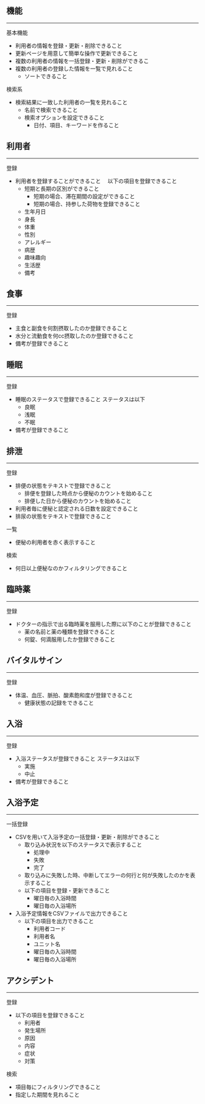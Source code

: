 
## 機能

---

基本機能

- 利用者の情報を登録・更新・削除できること
- 更新ページを用意して簡単な操作で更新できること
- 複数の利用者の情報を一括登録・更新・削除ができるこ
- 複数の利用者の登録した情報を一覧で見れること
	- ソートできること

検索系
- 検索結果に一致した利用者の一覧を見れること
	- 名前で検索できること
	- 検索オプションを設定できること
		- 日付、項目、キーワードを作ること

## 利用者

---

登録
- 利用者を登録することができること
　以下の項目を登録できること
	- 短期と長期の区別ができること
		- 短期の場合、滞在期間の設定ができること
		- 短期の場合、持参した荷物を登録できること
	- 生年月日
	- 身長
	- 体重
	- 性別
	- アレルギー
	- 病歴
	- 趣味趣向
	- 生活歴
	- 備考

## 食事

---

登録
- 主食と副食を何割摂取したのか登録できること
- 水分と流動食を何cc摂取したのか登録できること
- 備考が登録できること


## 睡眠

---

登録
- 睡眠のステータスで登録できること
    ステータスは以下
    - 良眠
    - 浅眠
    - 不眠
- 備考が登録できること

## 排泄

---

登録
- 排便の状態をテキストで登録できること
	- 排便を登録した時点から便秘のカウントを始めること
	- 排便した日から便秘のカウントを始めること
- 利用者毎に便秘と認定される日数を設定できること
- 排尿の状態をテキストで登録できること

一覧
- 便秘の利用者を赤く表示すること

検索
- 何日以上便秘なのかフィルタリングできること

## 臨時薬
---
登録

- ドクターの指示で出る臨時薬を服用した際に以下のことが登録できること
	- 薬の名前と薬の種類を登録できること
	- 何錠、何滴服用したか登録できること

## バイタルサイン

---
登録

- 体温、血圧、脈拍、酸素飽和度が登録できること
	- 健康状態の記録をできること

## 入浴

---
登録

- 入浴ステータスが登録できること
ステータスは以下
	- 実施
	- 中止
- 備考が登録できること

## 入浴予定

---
一括登録

- CSVを用いて入浴予定の一括登録・更新・削除ができること
	- 取り込み状況を以下のステータスで表示すること
		- 処理中
		- 失敗
		- 完了
	- 取り込みに失敗した時、中断してエラーの何行と何が失敗したのかを表示すること
	- 以下の項目を登録・更新できること
		- 曜日毎の入浴時間
		- 曜日毎の入浴場所
- 入浴予定情報をCSVファイルで出力できること
	- 以下の項目を出力できること
		- 利用者コード
		- 利用者名
		- ユニット名
		- 曜日毎の入浴時間
		- 曜日毎の入浴場所

## アクシデント

---
登録

- 以下の項目を登録できること
	- 利用者
	- 発生場所
	- 原因
	- 内容
	- 症状
	- 対策

検索
- 項目毎にフィルタリングできること
- 指定した期間を見れること